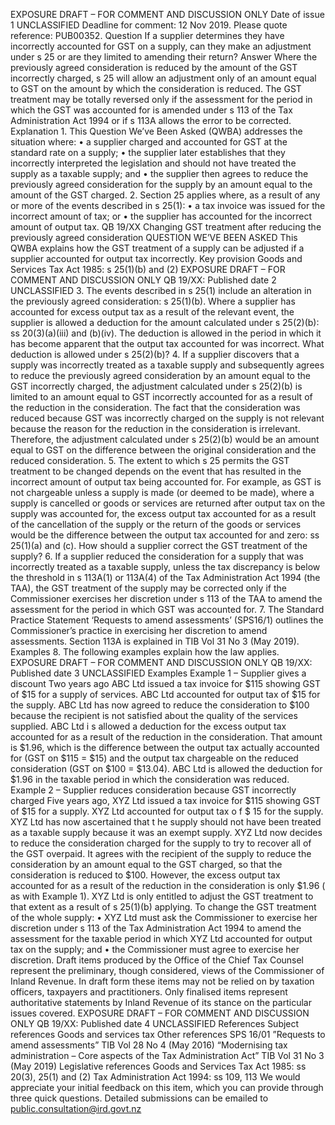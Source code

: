 EXPOSURE DRAFT – FOR COMMENT AND DISCUSSION ONLY Date of issue 1 UNCLASSIFIED Deadline for comment: 12 Nov 2019. Please quote reference: PUB00352. Question If a supplier determines they have incorrectly accounted for GST on a supply, can they make an adjustment under s 25 or are they limited to amending their return? Answer Where the previously agreed consideration is reduced by the amount of the GST incorrectly charged, s 25 will allow an adjustment only of an amount equal to GST on the amount by which the consideration is reduced. The GST treatment may be totally reversed only if the assessment for the period in which the GST was accounted for is amended under s 113 of the Tax Administration Act 1994 or if s 113A allows the error to be corrected. Explanation 1. This Question We’ve Been Asked (QWBA) addresses the situation where: • a supplier charged and accounted for GST at the standard rate on a supply; • the supplier later establishes that they incorrectly interpreted the legislation and should not have treated the supply as a taxable supply; and • the supplier then agrees to reduce the previously agreed consideration for the supply by an amount equal to the amount of the GST charged. 2. Section 25 applies where, as a result of any or more of the events described in s 25(1): • a tax invoice was issued for the incorrect amount of tax; or • the supplier has accounted for the incorrect amount of output tax. QB 19/XX Changing GST treatment after reducing the previously agreed consideration QUESTION WE’VE BEEN ASKED This QWBA explains how the GST treatment of a supply can be adjusted if a supplier accounted for output tax incorrectly. Key provision Goods and Services Tax Act 1985: s 25(1)(b) and (2) EXPOSURE DRAFT – FOR COMMENT AND DISCUSSION ONLY QB 19/XX: Published date 2 UNCLASSIFIED 3. The events described in s 25(1) include an alteration in the previously agreed consideration: s 25(1)(b). Where a supplier has accounted for excess output tax as a result of the relevant event, the supplier is allowed a deduction for the amount calculated under s 25(2)(b): ss 20(3)(a)(iii) and (b)(iv). The deduction is allowed in the period in which it has become apparent that the output tax accounted for was incorrect. What deduction is allowed under s 25(2)(b)? 4. If a supplier discovers that a supply was incorrectly treated as a taxable supply and subsequently agrees to reduce the previously agreed consideration by an amount equal to the GST incorrectly charged, the adjustment calculated under s 25(2)(b) is limited to an amount equal to GST incorrectly accounted for as a result of the reduction in the consideration. The fact that the consideration was reduced because GST was incorrectly charged on the supply is not relevant because the reason for the reduction in the consideration is irrelevant. Therefore, the adjustment calculated under s 25(2)(b) would be an amount equal to GST on the difference between the original consideration and the reduced consideration. 5. The extent to which s 25 permits the GST treatment to be changed depends on the event that has resulted in the incorrect amount of output tax being accounted for. For example, as GST is not chargeable unless a supply is made (or deemed to be made), where a supply is cancelled or goods or services are returned after output tax on the supply was accounted for, the excess output tax accounted for as a result of the cancellation of the supply or the return of the goods or services would be the difference between the output tax accounted for and zero: ss 25(1)(a) and (c). How should a supplier correct the GST treatment of the supply? 6. If a supplier reduced the consideration for a supply that was incorrectly treated as a taxable supply, unless the tax discrepancy is below the threshold in s 113A(1) or 113A(4) of the Tax Administration Act 1994 (the TAA), the GST treatment of the supply may be corrected only if the Commissioner exercises her discretion under s 113 of the TAA to amend the assessment for the period in which GST was accounted for. 7. The Standard Practice Statement ‘Requests to amend assessments’ (SPS16/1) outlines the Commissioner’s practice in exercising her discretion to amend assessments. Section 113A is explained in TIB Vol 31 No 3 (May 2019). Examples 8. The following examples explain how the law applies. EXPOSURE DRAFT – FOR COMMENT AND DISCUSSION ONLY QB 19/XX: Published date 3 UNCLASSIFIED Examples Example 1 – Supplier gives a discount Two years ago ABC Ltd issued a tax invoice for $115 showing GST of $15 for a supply of services. ABC Ltd accounted for output tax of $15 for the supply. ABC Ltd has now agreed to reduce the consideration to $100 because the recipient is not satisfied about the quality of the services supplied. ABC Ltd i s allowed a deduction for the excess output tax accounted for as a result of the reduction in the consideration. That amount is $1.96, which is the difference between the output tax actually accounted for (GST on $115 = $15) and the output tax chargeable on the reduced consideration (GST on $100 = $13.04). ABC Ltd is allowed the deduction for $1.96 in the taxable period in which the consideration was reduced. Example 2 – Supplier reduces consideration because GST incorrectly charged Five years ago, XYZ Ltd issued a tax invoice for $115 showing GST of $15 for a supply. XYZ Ltd accounted for output tax o f $ 15 for the supply. XYZ Ltd has now ascertained that t he supply should not have been treated as a taxable supply because it was an exempt supply. XYZ Ltd now decides to reduce the consideration charged for the supply to try to recover all of the GST overpaid. It agrees with the recipient of the supply to reduce the consideration by an amount equal to the GST charged, so that the consideration is reduced to $100. However, the excess output tax accounted for as a result of the reduction in the consideration is only $1.96 ( as with Example 1). XYZ Ltd is only entitled to adjust the GST treatment to that extent as a result of s 25(1)(b) applying. To change the GST treatment of the whole supply: • XYZ Ltd must ask the Commissioner to exercise her discretion under s 113 of the Tax Administration Act 1994 to amend the assessment for the taxable period in which XYZ Ltd accounted for output tax on the supply; and • the Commissioner must agree to exercise her discretion. Draft items produced by the Office of the Chief Tax Counsel represent the preliminary, though considered, views of the Commissioner of Inland Revenue. In draft form these items may not be relied on by taxation officers, taxpayers and practitioners. Only finalised items represent authoritative statements by Inland Revenue of its stance on the particular issues covered. EXPOSURE DRAFT – FOR COMMENT AND DISCUSSION ONLY QB 19/XX: Published date 4 UNCLASSIFIED References Subject references Goods and services tax Other references SPS 16/01 ”Requests to amend assessments” TIB Vol 28 No 4 (May 2016) “Modernising tax administration – Core aspects of the Tax Administration Act” TIB Vol 31 No 3 (May 2019) Legislative references Goods and Services Tax Act 1985: ss 20(3), 25(1) and (2) Tax Administration Act 1994: ss 109, 113 We would appreciate your initial feedback on this item, which you can provide through three quick questions. Detailed submissions can be emailed to public.consultation@ird.govt.nz